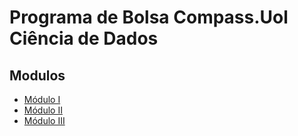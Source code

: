 
# Programa de Bolsa Compass.Uol Ciência de Dados

## Modulos
* [Módulo I](/Modulo%20I%20/)
* [Módulo II]()
* [Módulo III]()

